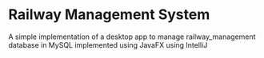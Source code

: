 # Railway Management System
A simple implementation of a desktop app to manage railway_management database in MySQL implemented using JavaFX using IntelliJ
